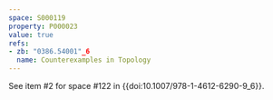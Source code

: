 ```yaml
---
space: S000119
property: P000023
value: true
refs:
- zb: "0386.54001"_6
  name: Counterexamples in Topology
---
```


See item #2 for space #122 in {{doi:10.1007/978-1-4612-6290-9_6}}.
